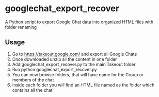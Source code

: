 # googlechat_export_recover
A Python script to export Google Chat data into organized HTML files with folder renaming

## Usage
1. Go to https://takeout.google.com/ and export all Google Chats
2. Once downloaded unzip all the content in one folder
3. Add googlechat_export_recover.py to the main Takeout folder
4. Run python googlechat_export_recover.py
5. You can now browse folders, that will have name for the Group or members of the chat
6. Inside each folder you will find an HTML file named as the folder which contains all the chat
